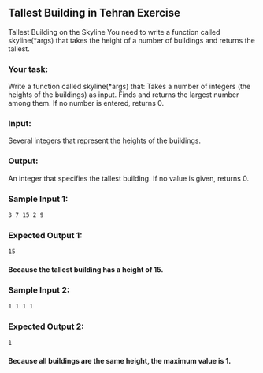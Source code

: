## Tallest Building in Tehran Exercise

Tallest Building on the Skyline
You need to write a function called skyline(*args) that takes the height of a number of buildings and returns the tallest.

### Your task:

Write a function called skyline(*args) that: Takes a number of integers (the heights of the buildings) as input.
Finds and returns the largest number among them.
If no number is entered, returns 0.

### Input:
Several integers that represent the heights of the buildings.

### Output:
An integer that specifies the tallest building.
If no value is given, returns 0.

### Sample Input 1:
```sh
3 7 15 2 9
```

### Expected Output 1:
```sh
15
```
#### Because the tallest building has a height of 15.

### Sample Input 2:
```sh
1 1 1 1
```

### Expected Output 2:
```sh
1
```
#### Because all buildings are the same height, the maximum value is 1.